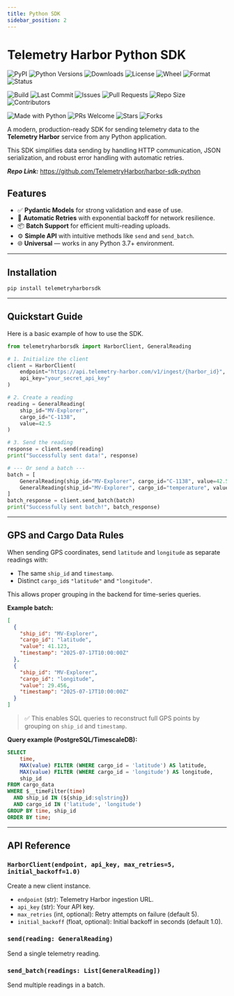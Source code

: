 ```yaml
---
title: Python SDK
sidebar_position: 2
---
```


# Telemetry Harbor Python SDK

<!-- Telemetry Harbor SDK Badges -->
<!-- PyPI -->
![PyPI](https://img.shields.io/pypi/v/telemetryharborsdk.svg)
![Python Versions](https://img.shields.io/pypi/pyversions/telemetryharborsdk.svg)
![Downloads](https://img.shields.io/pypi/dm/telemetryharborsdk.svg)
![License](https://img.shields.io/pypi/l/telemetryharborsdk.svg)
![Wheel](https://img.shields.io/pypi/wheel/telemetryharborsdk.svg)
![Format](https://img.shields.io/pypi/format/telemetryharborsdk.svg)
![Status](https://img.shields.io/pypi/status/telemetryharborsdk.svg)
<!-- GitHub -->
![Build](https://github.com/TelemetryHarbor/harbor-sdk-python/actions/workflows/publish-to-pypi.yml/badge.svg)
![Last Commit](https://img.shields.io/github/last-commit/TelemetryHarbor/harbor-sdk-python.svg)
![Issues](https://img.shields.io/github/issues/TelemetryHarbor/harbor-sdk-python.svg)
![Pull Requests](https://img.shields.io/github/issues-pr/TelemetryHarbor/harbor-sdk-python.svg)
![Repo Size](https://img.shields.io/github/repo-size/TelemetryHarbor/harbor-sdk-python.svg)
![Contributors](https://img.shields.io/github/contributors/TelemetryHarbor/harbor-sdk-python.svg)
<!-- Fun / Community -->
![Made with Python](https://img.shields.io/badge/Made%20with-Python-1f425f.svg)
![PRs Welcome](https://img.shields.io/badge/PRs-welcome-brightgreen.svg)
![Stars](https://img.shields.io/github/stars/TelemetryHarbor/harbor-sdk-python.svg?style=social)
![Forks](https://img.shields.io/github/forks/TelemetryHarbor/harbor-sdk-python.svg?style=social)

A modern, production-ready SDK for sending telemetry data to the **Telemetry Harbor** service from any Python application.

This SDK simplifies data sending by handling HTTP communication, JSON serialization, and robust error handling with automatic retries.

**_Repo Link:_** https://github.com/TelemetryHarbor/harbor-sdk-python


## Features

*   ✅ **Pydantic Models** for strong validation and ease of use.
*   🔁 **Automatic Retries** with exponential backoff for network resilience.
*   📦 **Batch Support** for efficient multi-reading uploads.
*   ⚙️ **Simple API** with intuitive methods like `send` and `send_batch`.
*   🌐 **Universal** — works in any Python 3.7+ environment.

***

## Installation

```bash
pip install telemetryharborsdk
```

---

## Quickstart Guide

Here is a basic example of how to use the SDK.

```python
from telemetryharborsdk import HarborClient, GeneralReading

# 1. Initialize the client
client = HarborClient(
    endpoint="https://api.telemetry-harbor.com/v1/ingest/{harbor_id}",
    api_key="your_secret_api_key"
)

# 2. Create a reading
reading = GeneralReading(
    ship_id="MV-Explorer",
    cargo_id="C-1138",
    value=42.5
)

# 3. Send the reading
response = client.send(reading)
print("Successfully sent data!", response)

# --- Or send a batch ---
batch = [
    GeneralReading(ship_id="MV-Explorer", cargo_id="C-1138", value=42.5),
    GeneralReading(ship_id="MV-Explorer", cargo_id="temperature", value=21.7),
]
batch_response = client.send_batch(batch)
print("Successfully sent batch!", batch_response)
```

---

## GPS and Cargo Data Rules

When sending GPS coordinates, send `latitude` and `longitude` as separate readings with:
*   The same `ship_id` and `timestamp`.
*   Distinct `cargo_id`s `"latitude"` and `"longitude"`.

This allows proper grouping in the backend for time-series queries.

**Example batch:**

```json
[
  {
    "ship_id": "MV-Explorer",
    "cargo_id": "latitude",
    "value": 41.123,
    "timestamp": "2025-07-17T10:00:00Z"
  },
  {
    "ship_id": "MV-Explorer",
    "cargo_id": "longitude",
    "value": 29.456,
    "timestamp": "2025-07-17T10:00:00Z"
  }
]
```

> ✅ This enables SQL queries to reconstruct full GPS points by grouping on `ship_id` and `timestamp`.

**Query example (PostgreSQL/TimescaleDB):**

```sql
SELECT
    time,
    MAX(value) FILTER (WHERE cargo_id = 'latitude') AS latitude,
    MAX(value) FILTER (WHERE cargo_id = 'longitude') AS longitude,
    ship_id
FROM cargo_data
WHERE $__timeFilter(time)
  AND ship_id IN (${ship_id:sqlstring})
  AND cargo_id IN ('latitude', 'longitude')
GROUP BY time, ship_id
ORDER BY time;
```

---

## API Reference

### `HarborClient(endpoint, api_key, max_retries=5, initial_backoff=1.0)`

Create a new client instance.
*   `endpoint` (str): Telemetry Harbor ingestion URL.
*   `api_key` (str): Your API key.
*   `max_retries` (int, optional): Retry attempts on failure (default 5).
*   `initial_backoff` (float, optional): Initial backoff in seconds (default 1.0).

### `send(reading: GeneralReading)`

Send a single telemetry reading.

### `send_batch(readings: List[GeneralReading])`

Send multiple readings in a batch.
